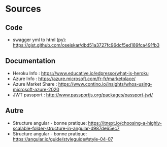 # Sources 

## Code
- swagger yml to html (py): https://gist.github.com/oseiskar/dbd51a3727fc96dcf5ed189fca491fb3 

## Documentation 
- Heroku Info : https://www.educative.io/edpresso/what-is-heroku
- Azure Info : https://azure.microsoft.com/fr-fr/marketplace/
- Azure Market Share : https://www.contino.io/insights/whos-using-microsoft-azure-2020
- JWT passport : http://www.passportjs.org/packages/passport-jwt/

## Autre
- Structure angular - bonne pratique: https://itnext.io/choosing-a-highly-scalable-folder-structure-in-angular-d987de65ec7
- Structure angular - bonne pratique: https://angular.io/guide/styleguide#style-04-07
